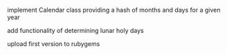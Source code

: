 implement Calendar class providing a hash of months and days for a given year

add functionality of determining lunar holy days

upload first version to rubygems
